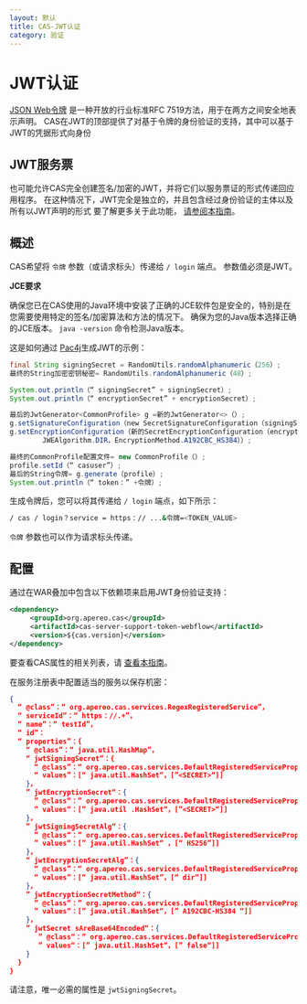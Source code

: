 ```yaml
---
layout: 默认
title: CAS-JWT认证
category: 验证
---
```


# JWT认证

[JSON Web令牌](http://jwt.io/) 是一种开放的行业标准RFC 7519方法，用于在两方之间安全地表示声明。 CAS在JWT的顶部提供了对基于令牌的身份验证的支持，其中可以基于JWT的凭据形式向身份

## JWT服务票

也可能允许CAS完全创建签名/加密的JWT，并将它们以服务票证的形式传递回应用程序。 在这种情况下，JWT完全是独立的，并且包含经过身份验证的主体以及所有以JWT声明的形式 要了解更多关于此功能， [请参阅本指南](Configure-ServiceTicket-JWT.html)。

## 概述

CAS希望将 `令牌` 参数（或请求标头）传递给 `/ login` 端点。 参数值必须是JWT。

<div class="alert alert-info"><strong>JCE要求</strong><p>确保您已在CAS使用的Java环境中安装了正确的JCE软件包是安全的，特别是在您需要使用特定的签名/加密算法和方法的情况下。 确保为您的Java版本选择正确的JCE版本。 <code>java -version</code> 命令检测Java版本。</p></div>

这是如何通过 [Pac4j](https://github.com/pac4j/pac4j)生成JWT的示例：

```java
final String signingSecret = RandomUtils.randomAlphanumeric（256）;
最终的String加密密钥秘密= RandomUtils.randomAlphanumeric（48）;

System.out.println（“ signingSecret” + signingSecret）;
System.out.println（“ encryptionSecret” + encryptionSecret）;

最后的JwtGenerator<CommonProfile> g =新的JwtGenerator<>（）;
g.setSignatureConfiguration（new SecretSignatureConfiguration（signingSecret，JWSAlgorithm.HS256））;
g.setEncryptionConfiguration（新的SecretEncryptionConfiguration（encryptionSecret，
        JWEAlgorithm.DIR，EncryptionMethod.A192CBC_HS384））;

最终的CommonProfile配置文件= new CommonProfile（）;
profile.setId（“ casuser”）;
最后的String令牌= g.generate（profile）;
System.out.println（“ token：” +令牌）;
```

生成令牌后，您可以将其传递给 `/ login` 端点，如下所示：

```bash
/ cas / login？service = https：// ...&令牌=<TOKEN_VALUE>
```

`令牌` 参数也可以作为请求标头传递。

## 配置

通过在WAR叠加中包含以下依赖项来启用JWT身份验证支持：

```xml
<dependency>
     <groupId>org.apereo.cas</groupId>
     <artifactId>cas-server-support-token-webflow</artifactId>
     <version>${cas.version}</version>
</dependency>
```

要查看CAS属性的相关列表，请 [查看本指南](../configuration/Configuration-Properties.html#jwttoken-authentication)。

在服务注册表中配置适当的服务以保存机密：

```json
{
  “ @class”：“ org.apereo.cas.services.RegexRegisteredService”，
  “ serviceId”：“ https：//.+”，
  “ name”：“ testId”，
  “ id”：
  “ properties”：{
    “ @class”：“ java.util.HashMap”，
    “ jwtSigningSecret”：{
      “ @class”：“ org.apereo.cas.services.DefaultRegisteredServiceProperty”，
      “ values”：[“ java.util.HashSet“，[”<SECRET>“]]
    }，
    ” jwtEncryptionSecret“：{
      ” @class“：” org.apereo.cas.services.DefaultRegisteredServiceProperty“，
      ” values“：[” java.util .HashSet“，[”<SECRET>“]]
    }，
    ” jwtSigningSecretAlg“：{
      ” @class“：” org.apereo.cas.services.DefaultRegisteredServiceProperty“，
      ” values“：[” java.util.HashSet“ ，[“ HS256”]]
    }，
    “ jwtEncryptionSecretAlg”：{
      “ @class”：“ org.apereo.cas.services.DefaultRegisteredServiceProperty”，
      “ values”：[“ java.util.HashSet”，[“ dir“]]
    }，
    ” jwtEncryptionSecretMethod“：{
      ” @class“：” org.apereo.cas.services.DefaultRegisteredServiceProperty“，
      ” values“：[” java.util.HashSet“，[” A192CBC-HS384 “]]
    }，
    ” jwtSecret sAreBase64Encoded“：{
       ” @class“：” org.apereo.cas.services.DefaultRegisteredServiceProperty“，
       ” values“：[” java.util.HashSet“，[” false“]]
    }
  }
}
```

请注意，唯一必需的属性是 `jwtSigningSecret`。

